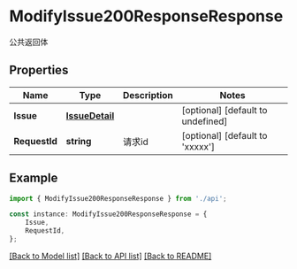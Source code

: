 # ModifyIssue200ResponseResponse

公共返回体

## Properties

Name | Type | Description | Notes
------------ | ------------- | ------------- | -------------
**Issue** | [**IssueDetail**](IssueDetail.md) |  | [optional] [default to undefined]
**RequestId** | **string** | 请求id | [optional] [default to 'xxxxx']

## Example

```typescript
import { ModifyIssue200ResponseResponse } from './api';

const instance: ModifyIssue200ResponseResponse = {
    Issue,
    RequestId,
};
```

[[Back to Model list]](../README.md#documentation-for-models) [[Back to API list]](../README.md#documentation-for-api-endpoints) [[Back to README]](../README.md)
